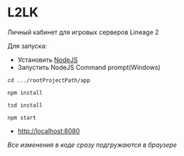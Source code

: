 # L2LK
Личный кабинет для игровых серверов Lineage 2

Для запуска:
* Установить [NodeJS](https://nodejs.org/en/download/)
* Запустить NodeJS Command prompt(Windows)
```
cd .../rootProjectPath/app
```
```
npm install
```
```
tsd install
```
```
npm start
```
* [http://localhost:8080](http://localhost:8080)

_Все изменения в коде сразу подгружаются в браузере_
